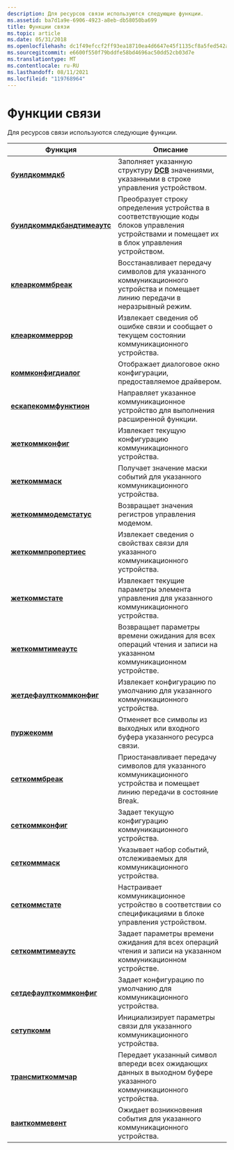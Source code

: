```yaml
---
description: Для ресурсов связи используются следующие функции.
ms.assetid: ba7d1a9e-6906-4923-a8eb-db58050ba699
title: Функции связи
ms.topic: article
ms.date: 05/31/2018
ms.openlocfilehash: dc1f49efccf2ff93ea18710ea4d6647e45f1135cf8a5fed542a65192f0abda6b
ms.sourcegitcommit: e6600f550f79bddfe58bd4696ac50dd52cb03d7e
ms.translationtype: MT
ms.contentlocale: ru-RU
ms.lasthandoff: 08/11/2021
ms.locfileid: "119768964"
---
```

# <a name="communications-functions"></a>Функции связи

Для ресурсов связи используются следующие функции.



| Функция                                                   | Описание                                                                                                                    |
|------------------------------------------------------------|--------------------------------------------------------------------------------------------------------------------------------|
| [**буилдкоммдкб**](/windows/desktop/api/Winbase/nf-winbase-buildcommdcba)                       | Заполняет указанную структуру [**DCB**](/windows/desktop/api/Winbase/ns-winbase-dcb) значениями, указанными в строке управления устройством.                           |
| [**буилдкоммдкбандтимеаутс**](/windows/desktop/api/Winbase/nf-winbase-buildcommdcbandtimeoutsa) | Преобразует строку определения устройства в соответствующие коды блоков управления устройствами и помещает их в блок управления устройством. |
| [**клеаркоммбреак**](/windows/desktop/api/Winbase/nf-winbase-clearcommbreak)                   | Восстанавливает передачу символов для указанного коммуникационного устройства и помещает линию передачи в неразрывный режим.    |
| [**клеаркоммеррор**](/windows/desktop/api/Winbase/nf-winbase-clearcommerror)                   | Извлекает сведения об ошибке связи и сообщает о текущем состоянии коммуникационного устройства.                  |
| [**коммконфигдиалог**](/windows/desktop/api/Winbase/nf-winbase-commconfigdialoga)               | Отображает диалоговое окно конфигурации, предоставляемое драйвером.                                                                           |
| [**ескапекоммфунктион**](/windows/desktop/api/Winbase/nf-winbase-escapecommfunction)           | Направляет указанное коммуникационное устройство для выполнения расширенной функции.                                                     |
| [**жеткоммконфиг**](/windows/desktop/api/Winbase/nf-winbase-getcommconfig)                     | Извлекает текущую конфигурацию коммуникационного устройства.                                                                |
| [**жеткомммаск**](/windows/desktop/api/Winbase/nf-winbase-getcommmask)                         | Получает значение маски событий для указанного коммуникационного устройства.                                                   |
| [**жеткомммодемстатус**](/windows/desktop/api/Winbase/nf-winbase-getcommmodemstatus)           | Возвращает значения регистров управления модемом.                                                                                       |
| [**жеткоммпропертиес**](/windows/desktop/api/Winbase/nf-winbase-getcommproperties)             | Извлекает сведения о свойствах связи для указанного коммуникационного устройства.                               |
| [**жеткоммстате**](/windows/desktop/api/Winbase/nf-winbase-getcommstate)                       | Извлекает текущие параметры элемента управления для указанного коммуникационного устройства.                                                  |
| [**жеткоммтимеаутс**](/windows/desktop/api/Winbase/nf-winbase-getcommtimeouts)                 | Возвращает параметры времени ожидания для всех операций чтения и записи на указанном коммуникационном устройстве.                      |
| [**жетдефаулткоммконфиг**](/windows/desktop/api/Winbase/nf-winbase-getdefaultcommconfiga)       | Извлекает конфигурацию по умолчанию для указанного коммуникационного устройства.                                                   |
| [**пуржекомм**](/windows/desktop/api/Winbase/nf-winbase-purgecomm)                             | Отменяет все символы из выходных или входного буфера указанного ресурса связи.                                |
| [**сеткоммбреак**](/windows/desktop/api/Winbase/nf-winbase-setcommbreak)                       | Приостанавливает передачу символов для указанного коммуникационного устройства и помещает линию передачи в состояние Break.       |
| [**сеткоммконфиг**](/windows/desktop/api/Winbase/nf-winbase-setcommconfig)                     | Задает текущую конфигурацию коммуникационного устройства.                                                                     |
| [**сеткомммаск**](/windows/desktop/api/Winbase/nf-winbase-setcommmask)                         | Указывает набор событий, отслеживаемых для коммуникационного устройства.                                                         |
| [**сеткоммстате**](/windows/desktop/api/Winbase/nf-winbase-setcommstate)                       | Настраивает коммуникационное устройство в соответствии со спецификациями в блоке управления устройством.                                  |
| [**сеткоммтимеаутс**](/windows/desktop/api/Winbase/nf-winbase-setcommtimeouts)                 | Задает параметры времени ожидания для всех операций чтения и записи на указанном коммуникационном устройстве.                           |
| [**сетдефаулткоммконфиг**](/windows/desktop/api/Winbase/nf-winbase-setdefaultcommconfiga)       | Задает конфигурацию по умолчанию для коммуникационного устройства.                                                                    |
| [**сетупкомм**](/windows/desktop/api/Winbase/nf-winbase-setupcomm)                             | Инициализирует параметры связи для указанного коммуникационного устройства.                                               |
| [**трансмиткоммчар**](/windows/desktop/api/Winbase/nf-winbase-transmitcommchar)               | Передает указанный символ впереди всех ожидающих данных в выходном буфере указанного коммуникационного устройства.         |
| [**ваиткоммевент**](/windows/desktop/api/Winbase/nf-winbase-waitcommevent)                     | Ожидает возникновения события для указанного коммуникационного устройства.                                                             |



 

 

 



